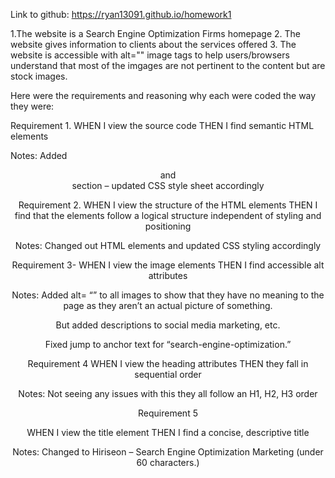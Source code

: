 Link to github: https://ryan13091.github.io/homework1


1.The website is a Search Engine Optimization Firms homepage
2. The website gives information to clients about the services offered
3. The website is accessible with alt="" image tags to help users/browsers understand that most of the imgages are not pertinent to the content but are stock images.

Here were the requirements and reasoning why each were coded the way they were:

Requirement 1.
WHEN I view the source code
THEN I find semantic HTML elements


Notes: Added <header> <footer> <article> and <nav> section – updated CSS style sheet accordingly


Requirement 2. 
WHEN I view the structure of the HTML elements
THEN I find that the elements follow a logical structure independent of styling and positioning

Notes: Changed out HTML elements and updated CSS styling accordingly

Requirement 3- 
WHEN I view the image elements
THEN I find accessible alt attributes

Notes: Added alt= “” to all images to show that they have no meaning to the page as they aren’t an actual picture of something. 

But added descriptions to social media marketing, etc.

Fixed jump to anchor text for “search-engine-optimization.”


Requirement 4
WHEN I view the heading attributes
THEN they fall in sequential order

Notes: Not seeing any issues with this they all follow an H1, H2, H3 order


Requirement 5

WHEN I view the title element
THEN I find a concise, descriptive title

Notes: Changed to Hiriseon – Search Engine Optimization Marketing (under 60 characters.)
